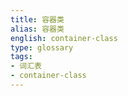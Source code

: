 ```yaml
---
title: 容器类
alias: 容器类
english: container-class
type: glossary
tags:
- 词汇表
- container-class
---
```

